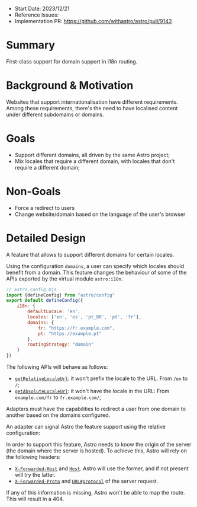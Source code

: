 - Start Date: 2023/12/21
- Reference Issues:
- Implementation PR: https://github.com/withastro/astro/pull/9143


# Summary

First-class support for domain support in i18n routing.


# Background & Motivation

Websites that support internationalisation have different requirements. Among these requirements, there's the need to 
have localised content under different subdomains or domains. 

# Goals

- Support different domains, all driven by the same Astro project;
- Mix locales that require a different domain, with locales that don't require a different domain;

# Non-Goals

- Force a redirect to users
- Change website/domain based on the language of the user's browser  


# Detailed Design


A feature that allows to support different domains for certain locales.

Using the configuration `domains`, a user can specify which locales should benefit from a domain. This feature changes the behaviour of some of the APIs exported by the virtual module `astro:i18n`.

```js
// astro.config.mjs
import {defineConfig} from "astro/config"
export default defineConfig({
    i18n: {
        defaultLocaLe: 'en',
        locales: ['en', 'es', 'pt_BR', 'pt', 'fr'],
        domains: {
            fr: "https://fr.example.com",
            pt: "https://example.pt"
        },
        routingStrategy: "domain"
    }
})
```

The following APIs will behave as follows:
- [`getRelativeLocaleUrl`](#getrelativelocaleurllocale-string-string): it won't prefix the locale to the URL. From `/en` to `/`;
- [`getAbsoluteLocaleUrl`](#getabsolutelocaleurllocale-string-string): it won't have the locale in the URL: From `example.com/fr` to `fr.example.com/`;

Adapters must have the capabilities to redirect a user from one domain to another based on the domains configured.

An adapter can signal Astro the feature support using the relative configuration:

In order to support this feature, Astro needs to know the origin of the server (the domain where the server is hosted). To achieve this, Astro will rely on the following headers:
- [`X-Forwarded-Host`](https://developer.mozilla.org/en-US/docs/Web/HTTP/Headers/X-Forwarded-Host) and [`Host`](https://developer.mozilla.org/en-US/docs/Web/HTTP/Headers/Host). Astro will use the former, and if not present will try the latter.
- [`X-Forwarded-Proto`](https://developer.mozilla.org/en-US/docs/Web/HTTP/Headers/X-Forwarded-Proto) and [`URL#protocol`](https://developer.mozilla.org/en-US/docs/Web/API/URL/protocol) of the server request.

If any of this information is missing, Astro won't be able to map the route. This will result in a 404.
